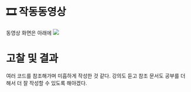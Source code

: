 # 🎞️ 작동동영상
동영상 화면은 아래에
<img src="![GIFMaker_me](https://github.com/Likelion-Inha-11/fe-react-clone-coding/assets/129189098/84841ee5-4963-4f58-b530-296187a12a5c)
">


# 고찰 및 결과
여러 코드를 참조해가며 미흡하게 작성한 것 같다. 강의도 듣고 참조 문서도 공부를 더 해서 더 잘 작성할 수 있도록 해야겠다.
